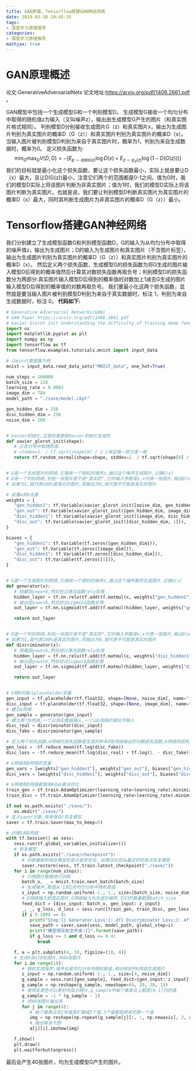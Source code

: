 ```yaml
---
title: GAN原理、Tensorflow搭建GAN神经网络
date: 2019-03-30 20:45:35
tags:
- 深度学习原理推导
categories:
- 深度学习原理推导
mathjax: true
---
```


# GAN原理概述
论文:GenerativeAdversarialNets
论文地址:https://arxiv.org/pdf/1406.2661.pdf 。

GAN模型中包括一个生成模型G和一个判别模型D。
生成模型G接收一个均匀分布中取得的随机值z为输入（又叫噪声z），输出由生成模型G产生的图片（和真实图片格式相同）。
判别模型D分别接收生成图片G（z）和真实图片x，输出为生成图片判别为真实图片的概率D（G（z））和真实图片判别为真实图片的概率D（x）。当输入图片被判别模型D判别为来自于真实图片时，概率为1，判别为来自生成数据时，概率为0。
定义损失函数为:
$$
\min_{G} \max_{D} V(D, G)=-[E_{p \sim data(x)} \log D(x)+E_{z \sim p_{z}(z)} \log (1-D(G(z)))]
$$
我们的目标就是最小化这个损失函数，要让这个损失函数最小，实际上就是要让D（x）最大，且让D(G(z))最小，注意它们两个的范围都是0-1之间。值为0时，我们的模型D实际上将该图片判断为非真实图片；值为1时，我们的模型D实际上将该图片判断为真实图片。也就是说，我们要让判别模型D判断真实图片为真实图片的概率D（x）最大，同时其判断生成图片为非真实图片的概率D（G（z））最小。
# Tensorflow搭建GAN神经网络
我们分别建立了生成模型函数G和判别模型函数D，G的输入为从均匀分布中取得的噪声值z，输出为生成图片；D的输入为生成图片和真实图片（不含图片标签），输出为生成图片判别为真实图片的概率D（G（z））和真实图片判别为真实图片的概率D（x）。
然后定义两个损失函数，生成模型G的损失函数为将G生成的图片输入模型D后得到的概率值然后计算其对数损失函数再取负号；判别模型D的损失函数分为两部分:真实图片输入模型D后得到的概率值的对数加上1减去G生成的图片输入模型D后得到的概率值的对数再取负号。
我们要最小化这两个损失函数，显然就是要当输入图片被判别模型D判别为来自于真实数据时，标注 1，判别为来自生成数据时，标注 0。
**代码如下:**
```python
# Generative Adversarial Networks(GAN)
# GAN Paper https://arxiv.org/pdf/1406.2661.pdf
# Xavier Glorot Init Understanding the difficulty of training deep feedforward neural networks
import os
import matplotlib.pyplot as plt
import numpy as np
import tensorflow as tf
from tensorflow.examples.tutorials.mnist import input_data

# 以minst数据集为例
mnist = input_data.read_data_sets("MNIST_data", one_hot=True)

num_steps = 100000
batch_size = 128
learning_rate = 0.0002
image_dim = 784
model_path = "./save/model.ckpt"

gen_hidden_dim = 256
disc_hidden_dim = 256
noise_dim = 100


# Xavier初始化,注意权重都是Xavier初始化生成的
def xavier_glorot_init(shape):
   # 正态分布中取随机值
   # stddev=1. / tf.sqrt(shape[0] / 2.)保证每一层方差一致
   return tf.random_normal(shape=shape, stddev=1. / tf.sqrt(shape[0] / 2.))


# G是一个生成图片的网络,它接收一个随机的噪声z,通过这个噪声生成图片,记做G(z)
# D是一个判别网络,判别一张图片是不是"真实的",它的输入参数是x,x代表一张图片,输出D(x)代表x为真实图片的概率
# 如果为1,就代表100%是真实的图片,而输出为0,就代表不可能是真实的图片

# 权重w和b设置
weights = {
   "gen_hidden1": tf.Variable(xavier_glorot_init([noise_dim, gen_hidden_dim])),
   "gen_out": tf.Variable(xavier_glorot_init([gen_hidden_dim, image_dim])),
   "disc_hidden1": tf.Variable(xavier_glorot_init([image_dim, disc_hidden_dim])),
   "disc_out": tf.Variable(xavier_glorot_init([disc_hidden_dim, 1])),
}

biases = {
   "gen_hidden1": tf.Variable(tf.zeros([gen_hidden_dim])),
   "gen_out": tf.Variable(tf.zeros([image_dim])),
   "disc_hidden1": tf.Variable(tf.zeros([disc_hidden_dim])),
   "disc_out": tf.Variable(tf.zeros([1])),
}


# G是一个生成图片的网络,它接收一个随机的噪声z,通过这个噪声最终生成图片,记做G(z)
def generator(x):
   # 隐藏层y=wx+b,然后经过激活函数relu处理
   hidden_layer = tf.nn.relu(tf.add(tf.matmul(x, weights["gen_hidden1"]), biases["gen_hidden1"]))
   # 输出层y=wx+b,然后经过sigmoid函数处理
   out_layer = tf.nn.sigmoid(tf.add(tf.matmul(hidden_layer, weights["gen_out"]), biases["gen_out"]))

   return out_layer


# D是一个判别网络,判别一张图片是不是"真实的",它的输入参数是x,x代表一张图片,输出D(x)代表x为真实图片的概率
# 如果为1,就代表100%是真实的图片,而输出为0,就代表不可能是真实的图片
def discriminator(x):
   # 隐藏层y=wx+b,然后经过激活函数relu处理
   hidden_layer = tf.nn.relu(tf.add(tf.matmul(x, weights["disc_hidden1"]), biases["disc_hidden1"]))
   # 输出层y=wx+b,然后经过sigmoid函数处理
   out_layer = tf.nn.sigmoid(tf.add(tf.matmul(hidden_layer, weights["disc_out"]), biases["disc_out"]))

   return out_layer


# G和D的输入placeholder变量
gen_input = tf.placeholder(tf.float32, shape=[None, noise_dim], name="input_noise")
disc_input = tf.placeholder(tf.float32, shape=[None, image_dim], name="disc_input")
# 建立G网络
gen_sample = generator(gen_input)
# 建立两个D网络,一个以真实数据输入,一个以G网络的输出作输入
disc_real = discriminator(disc_input)
disc_fake = discriminator(gen_sample)

# 定义两个损失函数,G网络的损失函数是生成的样本的D网络输出的对数损失函数,D网络的损失函数是交叉熵损失函数
gen_loss = -tf.reduce_mean(tf.log(disc_fake))
disc_loss = -tf.reduce_mean(tf.log(disc_real) + tf.log(1. - disc_fake))

# G网络和D网络的变量
gen_vars = [weights["gen_hidden1"], weights["gen_out"], biases["gen_hidden1"], biases["gen_out"]]
disc_vars = [weights["disc_hidden1"], weights["disc_out"], biases["disc_hidden1"], biases["disc_out"]]

# G网络和D网路都使用Adam算法优化
train_gen = tf.train.AdamOptimizer(learning_rate=learning_rate).minimize(gen_loss, var_list=gen_vars)
train_disc = tf.train.AdamOptimizer(learning_rate=learning_rate).minimize(disc_loss, var_list=disc_vars)

if not os.path.exists("./save/"):
   os.mkdir("./save/")
# 定义saver对象,用来保存/恢复模型
saver = tf.train.Saver(max_to_keep=5)

# 训练G和D网络
with tf.Session() as sess:
   sess.run(tf.global_variables_initializer())
   # 恢复模型
   if os.path.exists("./save/checkpoint"):
      # 判断最新的保存模型检查点是否存在，如果存在则从最近的检查点恢复模型
      saver.restore(sess, tf.train.latest_checkpoint("./save/"))
   for i in range(num_steps):
      # 只用图片数据进行训练
      batch_x, _ = mnist.train.next_batch(batch_size)
      # 生成噪声,数值从-1到1的均匀分布中随机取值
      z_input = np.random.uniform(-1., 1., size=[batch_size, noise_dim])
      # D网络输入即真实图片,G网络输入为生成的噪声,它们的数量都是batch_size
      feed_dict = {disc_input: batch_x, gen_input: z_input}
      _, _, g_loss, d_loss = sess.run([train_gen, train_disc, gen_loss, disc_loss], feed_dict=feed_dict)
      if i % 1000 == 0:
         print("Step:{} Generator Loss:{:.4f} Discriminator Loss:{:.4f}".format(i, g_loss, d_loss))
         save_path = saver.save(sess, model_path, global_step=i)
         print("模型保存到文件夹:{}".format(save_path))
         if g_loss <= 3 and d_loss <= 0.4:
            break

   f, a = plt.subplots(4, 10, figsize=(10, 4))
   # 生成4张x10轮图片,共40张图片
   for i in range(10):
      # 随机生成噪声,噪声也是均匀分布中随机取值,用训练好的G网络生成图片
      z_input = np.random.uniform(-1., 1., size=[4, noise_dim])
      g_sample = sess.run([gen_sample], feed_dict={gen_input: z_input})
      g_sample = np.reshape(g_sample, newshape=(4, 28, 28, 1))
      # 使用反差色可以更好地显示图片,g_sample中每个像素点上都是[0,1]内的值
      g_sample = -1 * (g_sample - 1)
      # 把40张图片画出来
      for j in range(4):
         # 每个像素点在2号维度扩展成3个值,3个值都是原来的第一个值
         img = np.reshape(np.repeat(g_sample[j][:, :, np.newaxis], 3, axis=2), newshape=(28, 28, 3))
         # 画出每张子图
         a[j][i].imshow(img)

   f.show()
   plt.draw()
   plt.waitforbuttonpress()
```
最后会产生40张图片，均为生成模型G产生的图片。